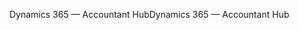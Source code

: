 <span data-ttu-id="52305-101">Dynamics 365 — Accountant Hub</span><span class="sxs-lookup"><span data-stu-id="52305-101">Dynamics 365 — Accountant Hub</span></span>
